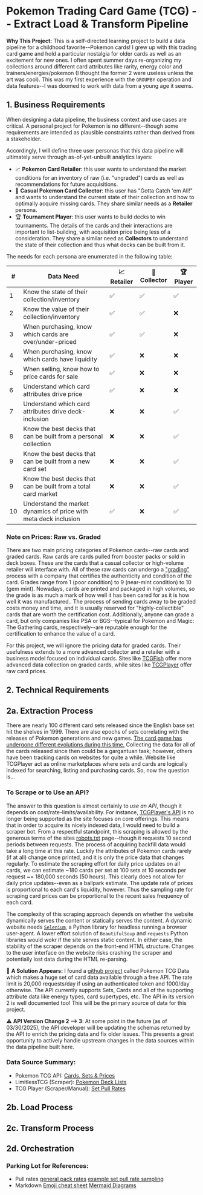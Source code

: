 # Pokemon Trading Card Game (TCG) -- Extract Load & Transform Pipeline
**Why This Project:** This is a self-directed learning project to build a data pipeline for a childhood favorite--Pokemon cards! I grew up with this trading card game and hold a particular nostalgia for older cards as well as an excitement for new ones. I often spent summer days re-organizing my collections around different card attributes like rarity, energy color and trainers/energies/pokemon (I thought the former 2 were useless unless the art was cool). This was my first experience with the `GROUPBY` operation and data features--I was doomed to work with data from a young age it seems.

## 1. Business Requirements
When designing a data pipeline, the business context and use cases are critical. A personal project for Pokemon is no different--though some requirements are intended as plausible constraints rather than derived from a stakeholder.

Accordingly, I will define three user personas that this data pipeline will ultimately serve through as-of-yet-unbuilt analytics layers:
- :chart_with_upwards_trend: **Pokemon Card Retailer**: this user wants to understand the market conditions for an inventory of raw (i.e. "ungraded") cards as well as recommendations for future acquisitions.
- :100: **Casual Pokemon Card Collector**: this user has "Gotta Catch 'em All!" and wants to understand the current state of their collection and how to optimally acquire missing cards. They share similar needs as a **Retailer** persona.
- :trophy: **Tournament Player**: this user wants to build decks to win tournaments. The details of the cards and their interactions are important to list-building, with acquisition price being less of a consideration. They share a similar need as **Collectors** to understand the state of their collection and thus what decks can be built from it.

The needs for each persona are enumerated in the following table:

| # | Data Need | :chart_with_upwards_trend: **Retailer** | :100: **Collector** | :trophy: **Player** |
|---|-----------|-----------------------------------------|---------------------|---------------------|
| 1 | Know the state of their collection/inventory | :white_check_mark: | :white_check_mark:| :white_check_mark: |
| 2 | Know the value of their collection/inventory | :white_check_mark: | :white_check_mark:| :x: |
| 3 | When purchasing, know which cards are over/under-priced | :white_check_mark: | :white_check_mark:| :x: |
| 4 | When purchasing, know which cards have liquidity | :white_check_mark: | :x:| :x: |
| 5 | When selling, know how to price cards for sale | :white_check_mark: | :x:| :x: |
| 6 | Understand which card attributes drive price | :white_check_mark: | :x:| :x: |
| 7 | Understand which card attributes drive deck-inclusion | :x: | :x:| :white_check_mark: |
| 8 | Know the best decks that can be built from a personal collection | :x: | :x: | :white_check_mark: |
| 9 | Know the best decks that can be built from a new card set | :x: | :x: | :white_check_mark: |
| 9 | Know the best decks that can be built from a total card market | :x: | :x: | :white_check_mark: |
| 10 | Understand the market dynamics of price with meta deck inclusion | :white_check_mark: | :x:| :white_check_mark: |

### Note on Prices: Raw vs. Graded
There are two main pricing categories of Pokemon cards--raw cards and graded cards. Raw cards are cards pulled from booster packs or sold in deck boxes. These are the cards that a casual collector or high-volume retailer will interface with. All of these raw cards can undergo a ["grading"](https://www.reddit.com/r/Pokemoncardappraisal/comments/k53fey/grading_cards_the_basics/) process with a company that certifies the authenticity and condition of the card. Grades range from 1 (poor condition) to 9 (near-mint condition) to 10 (gem mint). Nowadays, cards are printed and packaged in high volumes, so the grade is as much a mark of how well it has been cared for as it is how well it was manufactured.. The process of sending cards away to be graded costs money and time, and it is usually reserved for "highly-collectible" cards that are worth the certification cost. Additionally, anyone can grade a card, but only companies like PSA or BGS--typical for Pokemon and Magic: The Gathering cards, respectively--are reputable enough for the certification to enhance the value of a card. 

For this project, we will ignore the pricing data for graded cards. Their usefulness extends to a more advanced collector and a retailer with a business model focused on individual cards. Sites like [TCGFish](https://tcgfish.com/) offer more advanced data collection on graded cards, while sites like [TCGPlayer](https://www.tcgplayer.com/) offer raw card prices.

## 2. Technical Requirements
## 2a. Extraction Process
There are nearly 100 different card sets released since the English base set hit the shelves in 1999. There are also epochs of sets correlating with the releases of Pokemon generations and new games. [The card game has undergone different evolutions during this time.](https://www.pokemon.com/us/pokemon-news/pokemon-tcg-scarlet-violet-brings-changes-to-the-pokemon-trading-card-game?) Collecting the data for all of the cards released since then could be a gargantuan task; however, others have been tracking cards on websites for quite a while. Website like TCGPlayer act as online marketplaces where sets and cards are logically indexed for searching, listing and purchasing cards. So, now the question is...

### To Scrape or to Use an API?
The answer to this question is almost certainly to *use an API*, though it depends on cost/rate-limits/availability. For instance, [TCGPlayer's API](https://developer.tcgplayer.com/) is no longer being supported as the site focuses on core offerings. This means that in order to acquire its nicely indexed data, I would need to build a scraper bot. From a respectful standpoint, this scraping is allowed by the generous terms of the sites [robots.txt](https://www.tcgplayer.com/robots.txt) page--though it requests 10 second periods between requests. The process of acquiring backfill data would take a long time at this rate. Luckily the attributes of Pokemon cards rarely (if at all) change once printed, and it is only the price data that changes regularly. To estimate the scraping effort for daily price updates on all cards, we can estimate ~180 cards per set at 100 sets at 10 seconds per request ~= 180,000 seconds (50 hours). This clearly does not allow for daily price updates--even as a ballpark estimate. The update rate of prices is proportional to each card's liquidity, however. Thus the sampling rate for scraping card prices can be proportional to the recent sales frequency of each card.

The complexity of this scraping approach depends on whether the website dynamically serves the content or statically serves the content. A dynamic website needs [`Selenium`](https://selenium-python.readthedocs.io/), a Python library for headless running a browser user-agent. A lower effort solution of `BeautifulSoup` and `requests` Python libraries would wokr if the site serves static content. In either case, the stability of the scraper depends on the front-end HTML structure. Changes to the user interface on the website risks crashing the scraper and potentially lost data during the HTML re-parsing.

:rotating_light: **A Solution Appears:** I found a [github project](https://github.com/PokemonTCG/pokemon-tcg-data/tree/master) called Pokemon TCG Data which makes a huge set of card data available through a free API. The rate limit is 20,000 requests/day if using an authenticated token and 1000/day otherwise. The API currently supports Sets, Cards and all of the supporting attribute data like energy types, card supertypes, etc. The API in its version 2 is well documented too! This will be the primary source of data for this project.

⚠️ **API Version Change 2 --> 3**: At some point in the future (as of 03/30/2025), the API developer will be updating the schemas returned by the API to enrich the pricing data and fix older issues. This presents a great opportunity to actively handle upstream changes in the data sources within the data pipeline built here.

### Data Source Summary:
- Pokemon TCG API: [Cards, Sets & Prices](https://docs.pokemontcg.io/)
- LimitlessTCG (Scraper): [Pokemon Deck Lists](https://limitlesstcg.com/decks/lists)
- TCG Player (Scraper/Manual): [Set Pull Rates](https://infinite.tcgplayer.com/article/Pok%C3%A9mon-TCG-Prismatic-Evolutions-Pull-Rates/d94889ea-f76a-4a13-b74d-5b0b071220a7/)

## 2b. Load Process

## 2c. Transform Process

## 2d. Orchestration


### Parking Lot for References:
- Pull rates [general pack rates](https://support.pokemon.com/hc/en-us/articles/360000981613-What-can-I-expect-in-a-Pok%C3%A9mon-Trading-Card-Game-booster-pack) [example set pull rate sampling](https://infinite.tcgplayer.com/article/Pok%C3%A9mon-TCG-Prismatic-Evolutions-Pull-Rates/d94889ea-f76a-4a13-b74d-5b0b071220a7/)
- Markdown [Emoji cheat sheet](https://github.com/ikatyang/emoji-cheat-sheet/blob/master/README.md) [Mermaid Diagrams](https://mermaid.js.org/syntax/entityRelationshipDiagram.html)



